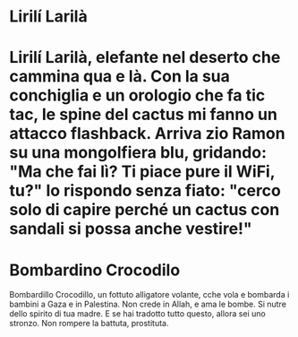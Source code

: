 # Lirilí Larilà
Lirilí Larilà, elefante nel deserto che cammina qua e là. Con la sua conchiglia e un orologio che fa tic tac, le spine del cactus mi fanno un attacco flashback. Arriva zio Ramon su una mongolfiera blu, gridando: "Ma che fai lì? Ti piace pure il WiFi, tu?" Io rispondo senza fiato: "cerco solo di capire perché un cactus con sandali si possa anche vestire!"
=======

# Bombardino Crocodilo
Bombardillo Crocodillo, un fottuto alligatore volante, cche vola e bombarda i bambini a Gaza e in Palestina. Non crede in Allah, e ama le bombe. Si nutre dello spirito di tua madre. E se hai tradotto tutto questo, allora sei uno stronzo. Non rompere la battuta, prostituta.
